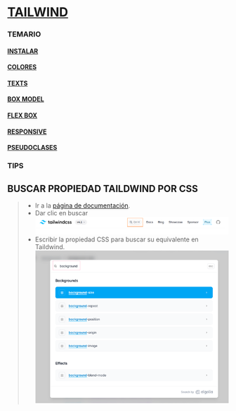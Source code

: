 # [TAILWIND](https://tailwindcss.com/)

### TEMARIO

#### [INSTALAR](./01-install.md)

#### [COLORES](./02-colores.md)

#### [TEXTS](./03-text.md)

#### [BOX MODEL](./04-box-model.md)

#### [FLEX BOX](./05-flex-box.md)

#### [RESPONSIVE](./06-responsive.md)

#### [PSEUDOCLASES](./07-pseudoclases.md)

### TIPS

## BUSCAR PROPIEDAD TAILDWIND POR CSS

> - Ir a la [página de documentación](https://tailwindcss.com/docs/installation/using-vite).
> - Dar clic en buscar
>   ![](./tailwind-css/assets/1-buscar-css-vs-taildwind.png)
> - Escribir la propiedad CSS para buscar su equivalente en Taildwind.
>   ![](./tailwind-css/assets/2-buscar-css-vs-taildwind-search.png)
